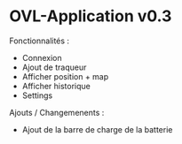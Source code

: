 # OVL-Application v0.3

Fonctionnalités :
- Connexion
- Ajout de traqueur
- Afficher position + map
- Afficher historique
- Settings

Ajouts / Changemenents :

+ Ajout de la barre de charge de la batterie

